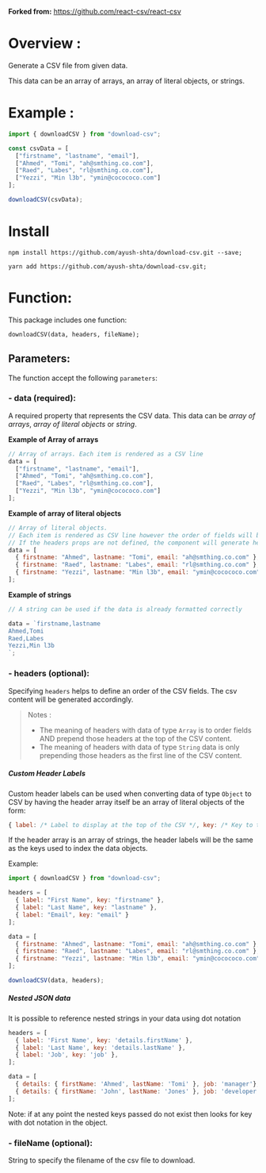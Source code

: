 **Forked from:** https://github.com/react-csv/react-csv

# Overview :

Generate a CSV file from given data.

This data can be an array of arrays, an array of literal objects, or strings.

# Example :

```js
import { downloadCSV } from "download-csv";

const csvData = [
  ["firstname", "lastname", "email"],
  ["Ahmed", "Tomi", "ah@smthing.co.com"],
  ["Raed", "Labes", "rl@smthing.co.com"],
  ["Yezzi", "Min l3b", "ymin@cocococo.com"]
];

downloadCSV(csvData);
```

# Install

```
npm install https://github.com/ayush-shta/download-csv.git --save;
```

```
yarn add https://github.com/ayush-shta/download-csv.git;
```

# Function:

This package includes one function: 

`downloadCSV(data, headers, fileName);`

## Parameters:

The function accept the following `parameters`:


### - **data (required)**:

A required property that represents the CSV data.
This data can be _array of arrays_, _array of literal objects_ or _string_.

**Example of Array of arrays**

```js
// Array of arrays. Each item is rendered as a CSV line
data = [
  ["firstname", "lastname", "email"],
  ["Ahmed", "Tomi", "ah@smthing.co.com"],
  ["Raed", "Labes", "rl@smthing.co.com"],
  ["Yezzi", "Min l3b", "ymin@cocococo.com"]
];
```

**Example of array of literal objects**

```js
// Array of literal objects. 
// Each item is rendered as CSV line however the order of fields will be defined by the headers props. 
// If the headers props are not defined, the component will generate headers from each data item.
data = [
  { firstname: "Ahmed", lastname: "Tomi", email: "ah@smthing.co.com" },
  { firstname: "Raed", lastname: "Labes", email: "rl@smthing.co.com" },
  { firstname: "Yezzi", lastname: "Min l3b", email: "ymin@cocococo.com" }
];
```

**Example of strings**

```js
// A string can be used if the data is already formatted correctly

data = `firstname,lastname
Ahmed,Tomi
Raed,Labes
Yezzi,Min l3b
`;
```

### - **headers (optional)**:

Specifying `headers` helps to define an order of the CSV fields. The csv content will be generated accordingly.

> Notes :
>
> - The meaning of headers with data of type `Array` is to order fields AND prepend those headers at the top of the CSV content.
> - The meaning of headers with data of type `String` data is only prepending those headers as the first line of the CSV content.

##### Custom Header Labels

Custom header labels can be used when converting data of type `Object` to CSV by having the header array itself be an array of literal objects of the form:

```js
{ label: /* Label to display at the top of the CSV */, key: /* Key to the data */ }
```

If the header array is an array of strings, the header labels will be the same as the keys used to index the data objects.

Example:

```js
import { downloadCSV } from "download-csv";

headers = [
  { label: "First Name", key: "firstname" },
  { label: "Last Name", key: "lastname" },
  { label: "Email", key: "email" }
];

data = [
  { firstname: "Ahmed", lastname: "Tomi", email: "ah@smthing.co.com" },
  { firstname: "Raed", lastname: "Labes", email: "rl@smthing.co.com" },
  { firstname: "Yezzi", lastname: "Min l3b", email: "ymin@cocococo.com" }
];

downloadCSV(data, headers);
```

##### Nested JSON data

It is possible to reference nested strings in your data using dot notation

```js
headers = [
  { label: 'First Name', key: 'details.firstName' },
  { label: 'Last Name', key: 'details.lastName' },
  { label: 'Job', key: 'job' },
];

data = [
  { details: { firstName: 'Ahmed', lastName: 'Tomi' }, job: 'manager'},
  { details: { firstName: 'John', lastName: 'Jones' }, job: 'developer'},
];
```
Note: if at any point the nested keys passed do not exist then looks for key with dot notation in the object.

### - **fileName (optional)**:

String to specify the filename of the csv file to download.

